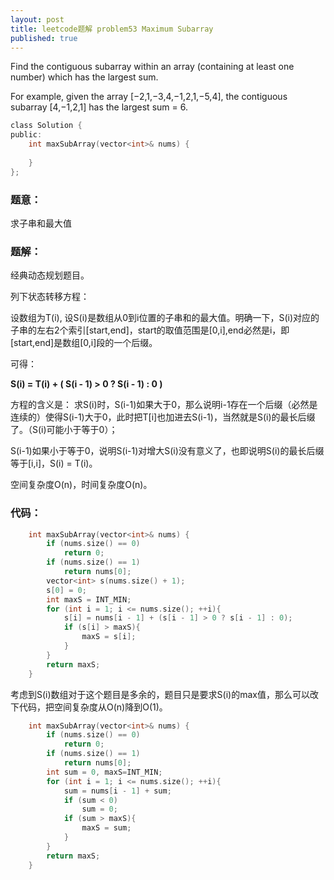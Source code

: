 ```yaml
---
layout: post
title: leetcode题解 problem53 Maximum Subarray
published: true
---
```


Find the contiguous subarray within an array (containing at least one number) which has the largest sum.

For example, given the array [−2,1,−3,4,−1,2,1,−5,4],
the contiguous subarray [4,−1,2,1] has the largest sum = 6.


```c
class Solution {
public:
	int maxSubArray(vector<int>& nums) {
        
    }
};
```


### 题意：

求子串和最大值


### 题解：

经典动态规划题目。

列下状态转移方程：

设数组为T(i), 设S(i)是数组从0到i位置的子串和的最大值。明确一下，S(i)对应的子串的左右2个索引[start,end]，start的取值范围是[0,i],end必然是i，即[start,end]是数组[0,i]段的一个后缀。

可得：

**S(i) = T(i) + ( S(i - 1) > 0 ? S(i - 1) : 0 )**

方程的含义是：
求S(i)时，S(i-1)如果大于0，那么说明i-1存在一个后缀（必然是连续的）使得S(i-1)大于0，此时把T[i]也加进去S(i-1)，当然就是S(i)的最长后缀了。（S(i)可能小于等于0）；

S(i-1)如果小于等于0，说明S(i-1)对增大S(i)没有意义了，也即说明S(i)的最长后缀等于[i,i]，S(i) = T(i)。

空间复杂度O(n)，时间复杂度O(n)。

### 代码：


```c
	int maxSubArray(vector<int>& nums) {
		if (nums.size() == 0)
			return 0;
		if (nums.size() == 1)
			return nums[0];
		vector<int> s(nums.size() + 1);
		s[0] = 0;
		int maxS = INT_MIN;
		for (int i = 1; i <= nums.size(); ++i){
			s[i] = nums[i - 1] + (s[i - 1] > 0 ? s[i - 1] : 0);
			if (s[i] > maxS){
				maxS = s[i];
			}
		}
		return maxS;
	}
```

考虑到S(i)数组对于这个题目是多余的，题目只是要求S(i)的max值，那么可以改下代码，把空间复杂度从O(n)降到O(1)。

```c
	int maxSubArray(vector<int>& nums) {
		if (nums.size() == 0)
			return 0;
		if (nums.size() == 1)
			return nums[0];
		int sum = 0, maxS=INT_MIN;
		for (int i = 1; i <= nums.size(); ++i){
			sum = nums[i - 1] + sum;
			if (sum < 0)
				sum = 0;
			if (sum > maxS){
				maxS = sum;
			}
		}
		return maxS;
	}
```